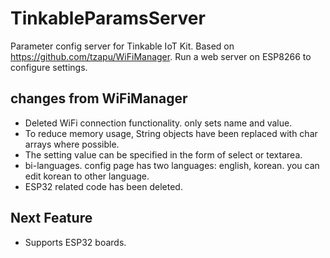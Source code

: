 # TinkableParamsServer
Parameter config server for Tinkable IoT Kit.
Based on https://github.com/tzapu/WiFiManager.
Run a web server on ESP8266 to configure settings.

## changes from WiFiManager

* Deleted WiFi connection functionality. only sets name and value.
* To reduce memory usage, String objects have been replaced with char arrays where possible.
* The setting value can be specified in the form of select or textarea.
* bi-languages. config page has two languages: english, korean. you can edit korean to other language.
* ESP32 related code has been deleted.

## Next Feature 

* Supports ESP32 boards.